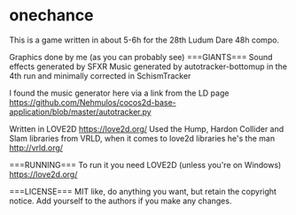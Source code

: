 onechance
=========

This is a game written in about 5-6h for the 28th Ludum Dare 48h compo.

Graphics done by me (as you can probably see)
===GIANTS===
Sound effects generated by SFXR
Music generated by autotracker-bottomup in the 4th run and minimally corrected in SchismTracker


I found the music generator here via a link from the LD page
https://github.com/Nehmulos/cocos2d-base-application/blob/master/autotracker.py


Written in LOVE2D https://love2d.org/
Used the Hump, Hardon Collider and Slam libraries from VRLD, 
when it comes to love2d libraries he's the man http://vrld.org/

===RUNNING===
To run it you need LOVE2D (unless you're on Windows) https://love2d.org/

===LICENSE===
MIT like, do anything you want, but retain the copyright notice.
Add yourself to the authors if you make any changes.
